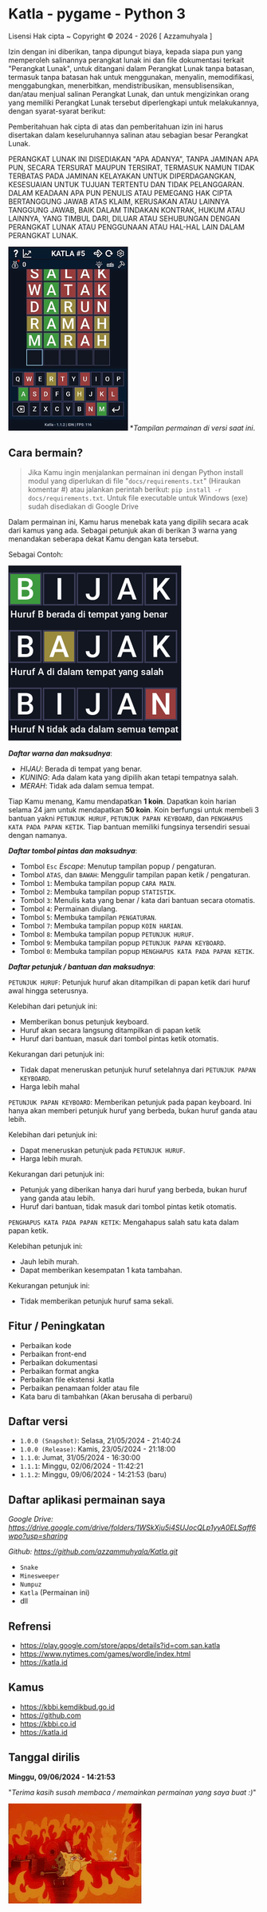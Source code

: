 # Katla - pygame - Python 3
Lisensi Hak cipta ~ Copyright © 2024 - 2026 [ Azzamuhyala ]

Izin dengan ini diberikan, tanpa dipungut biaya, kepada siapa pun yang memperoleh salinannya
perangkat lunak ini dan file dokumentasi terkait "Perangkat Lunak", untuk ditangani
dalam Perangkat Lunak tanpa batasan, termasuk tanpa batasan hak
untuk menggunakan, menyalin, memodifikasi, menggabungkan, menerbitkan, mendistribusikan, mensublisensikan, dan/atau menjual
salinan Perangkat Lunak, dan untuk mengizinkan orang yang memiliki Perangkat Lunak tersebut
diperlengkapi untuk melakukannya, dengan syarat-syarat berikut:

Pemberitahuan hak cipta di atas dan pemberitahuan izin ini harus disertakan dalam keseluruhannya
salinan atau sebagian besar Perangkat Lunak.

PERANGKAT LUNAK INI DISEDIAKAN "APA ADANYA", TANPA JAMINAN APA PUN, SECARA TERSURAT MAUPUN
TERSIRAT, TERMASUK NAMUN TIDAK TERBATAS PADA JAMINAN KELAYAKAN UNTUK DIPERDAGANGKAN,
KESESUAIAN UNTUK TUJUAN TERTENTU DAN TIDAK PELANGGARAN. DALAM KEADAAN APA PUN
PENULIS ATAU PEMEGANG HAK CIPTA BERTANGGUNG JAWAB ATAS KLAIM, KERUSAKAN ATAU LAINNYA
TANGGUNG JAWAB, BAIK DALAM TINDAKAN KONTRAK, HUKUM ATAU LAINNYA, YANG TIMBUL DARI,
DILUAR ATAU SEHUBUNGAN DENGAN PERANGKAT LUNAK ATAU PENGGUNAAN ATAU HAL-HAL LAIN DALAM
PERANGKAT LUNAK.

![Tampilan Katla (1.1.2)](docs/assets/gameplay_1.1.2.gif)
*_Tampilan permainan di versi saat ini_.

Cara bermain?
---
> Jika Kamu ingin menjalankan permainan ini dengan Python install modul yang diperlukan di file "`docs/requirements.txt`" (Hiraukan komentar #) atau jalankan perintah berikut: `pip install -r docs/requirements.txt`. Untuk file executable untuk Windows (exe) sudah disediakan di Google Drive

Dalam permainan ini, Kamu harus menebak kata yang dipilih secara acak dari kamus yang ada. Sebagai petunjuk akan di berikan 3 warna yang menandakan seberapa dekat Kamu dengan kata tersebut.

Sebagai Contoh:

![Contoh gambar dan makna warna](docs/assets/example.gif)

_**Daftar warna dan maksudnya**_:
- *HIJAU*: Berada di tempat yang benar.
- *KUNING*: Ada dalam kata yang dipilih akan tetapi tempatnya salah.
- *MERAH*: Tidak ada dalam semua tempat.

Tiap Kamu menang, Kamu mendapatkan **1 koin**. Dapatkan koin harian selama 24 jam untuk mendapatkan **50 koin**. Koin berfungsi untuk membeli 3 bantuan yakni `PETUNJUK HURUF`, `PETUNJUK PAPAN KEYBOARD`, dan `PENGHAPUS KATA PADA PAPAN KETIK`. Tiap bantuan memiliki fungsinya tersendiri sesuai dengan namanya.

_**Daftar tombol pintas dan maksudnya**_:
- Tombol `Esc` _Escape_: Menutup tampilan popup / pengaturan.
- Tombol `ATAS`, dan `BAWAH`: Menggulir tampilan papan ketik / pengaturan.
- Tombol `1`: Membuka tampilan popup `CARA MAIN`.
- Tombol `2`: Membuka tampilan popup `STATISTIK`.
- Tombol `3`: Menulis kata yang benar / kata dari bantuan secara otomatis.
- Tombol `4`: Permainan diulang.
- Tombol `5`: Membuka tampilan `PENGATURAN`.
- Tombol `7`: Membuka tampilan popup `KOIN HARIAN`.
- Tombol `8`: Membuka tampilan popup `PETUNJUK HURUF`.
- Tombol `9`: Membuka tampilan popup `PETUNJUK PAPAN KEYBOARD`.
- Tombol `0`: Membuka tampilan popup `MENGHAPUS KATA PADA PAPAN KETIK`.

_**Daftar petunjuk / bantuan dan maksudnya**_:

`PETUNJUK HURUF`: Petunjuk huruf akan ditampilkan di papan ketik dari huruf awal hingga seterusnya.

Kelebihan dari petunjuk ini:
- Memberikan bonus petunjuk keyboard.
- Huruf akan secara langsung ditampilkan di papan ketik
- Huruf dari bantuan, masuk dari tombol pintas ketik otomatis.

Kekurangan dari petunjuk ini:
- Tidak dapat meneruskan petunjuk huruf setelahnya dari `PETUNJUK PAPAN KEYBOARD`.
- Harga lebih mahal

`PETUNJUK PAPAN KEYBOARD`: Memberikan petunjuk pada papan keyboard. Ini hanya akan memberi petunjuk huruf yang berbeda, bukan huruf ganda atau lebih.

Kelebihan dari petunjuk ini:
- Dapat meneruskan petunjuk pada `PETUNJUK HURUF`.
- Harga lebih murah.

Kekurangan dari petunjuk ini:
- Petunjuk yang diberikan hanya dari huruf yang berbeda, bukan huruf yang ganda atau lebih.
- Huruf dari bantuan, tidak masuk dari tombol pintas ketik otomatis.

`PENGHAPUS KATA PADA PAPAN KETIK`: Mengahapus salah satu kata dalam papan ketik.

Kelebihan petunjuk ini:
- Jauh lebih murah.
- Dapat memberikan kesempatan 1 kata tambahan.

Kekurangan petunjuk ini:
- Tidak memberikan petunjuk huruf sama sekali.

Fitur / Peningkatan
---
* Perbaikan kode
* Perbaikan front-end
* Perbaikan dokumentasi
* Perbaikan format angka
* Perbaikan file ekstensi .katla
* Perbaikan penamaan folder atau file
* Kata baru di tambahkan (Akan berusaha di perbarui)

Daftar versi
---
* `1.0.0 (Snapshot)`: Selasa, 21/05/2024 - 21:40:24
* `1.0.0 (Release)`: Kamis, 23/05/2024 - 21:18:00
* `1.1.0`: Jumat, 31/05/2024 - 16:30:00
* `1.1.1`: Minggu, 02/06/2024 - 11:42:21
* `1.1.2`: Minggu, 09/06/2024 - 14:21:53 (baru)

Daftar aplikasi permainan saya
---
_Google Drive: https://drive.google.com/drive/folders/1WSkXju5i4SUJocQLp1yyA0ELSaff6wpo?usp=sharing_

_Github: https://github.com/azzammuhyala/Katla.git_

* `Snake`
* `Minesweeper`
* `Numpuz`
* `Katla` (Permainan ini)
* dll

Refrensi
---
- https://play.google.com/store/apps/details?id=com.san.katla
- https://www.nytimes.com/games/wordle/index.html
- https://katla.id

Kamus
---
- https://kbbi.kemdikbud.go.id
- https://github.com
- https://kbbi.co.id
- https://katla.id

Tanggal dirilis
---
**Minggu, 09/06/2024 - 14:21:53**

"_Terima kasih susah membaca / memainkan permainan yang saya buat :)_"

![Spongebob GIF](docs/assets/spongebob.gif)
